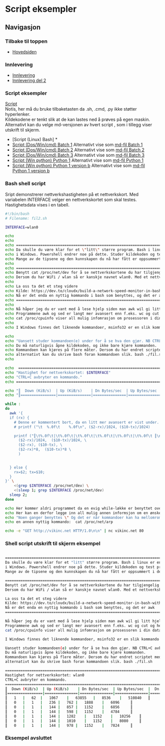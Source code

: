 # Script eksempler

## Navigasjon
### Tilbake til toppen
- [Hovedsiden](../README.md)
### Innlevering
- [Innlevering](../innlevering/innlevering001.md)
- [Innlevering del 2](../innlevering/innlevering002_lite_tekst_noe_kode.md)
### Script eksempler
[Script](./README.md)  
Notis, her må du bruke tilbaketasten da .sh, .cmd, .py ikke støtter hyperlenker.  
Kildekodene er tenkt slik at de kan lastes ned å prøves på egen maskin.  
Alternativt kan du velge md-versjonen av hvert script , som i tillegg viser utskrift til skjerm.  
- [Script (Linux) Bash] * 
- [Script (Dos/Win/cmd) Batch 1](./batch01.cmd) Alternativt vise som [md-fil Batch 1](./batch01_cmd.md)   
- [Script (Dos/Win/cmd) Batch 2](./batch02.cmd) Alternativt vise som [md-fil Batch 2](./batch02_cmd.md)  
- [Script (Dos/Win/cmd) Batch 3](./batch03.cmd) Alternativt vise som [md-fil Batch 3](./batch03_cmd.md)   
- [Script (Win python) Python 1](./python01.py) Alternativt vise som [md-fil Python 1](./python01_py.md)  
- [Script (Win python) Python 1 versjon b](./python01b.py) Alternativt vise som [md-fil Python 1 versjon b](./python01b_py.md)  
<!-- 
- [Script (Linux python) Python 2](./python02.py) NB ikke klar enda 
- [Script (OS uavhengig python) Python 3](./python03.py) NB ikke klar enda 
-->
### Bash shell script
Sript demonstrerer nettverkshastigheten på et nettverkskort. Med variabelen INTERFACE velger en nettverkskortet 
som skal testes. Hastighetsdata vises i en tabell.
```bash
#!/bin/bash
# Filename: fil2.sh

INTERFACE=wlan0

echo
echo
echo ================================================================================================================
echo Da skulle du være klar for et \"litt\" større program. Bash i linux er en del kratigere enn cmd og batch
echo i Windows. Powershell endrer noe på dette. Studer kildekoden og test programmet.
echo Mange av de tipsene og den kunnskapen du nå har fått er oppsummert i dette programmet.
echo
echo ================================================================================================================
echo Benytt cat /proc/net/dev for å se nettverkskortene du har tilgjengelig.
echo Dersom du har WiFi / wlan så er kanskje navnet wlan0. Med et nettverkskort med kabel er navnet muligens eth0.
echo
echo La oss ta det et steg videre
echo Kilde: https://dev.to/cloudx/build-a-network-speed-monitor-in-bash-with-awk-1pga
echo Nå er det enda en nyttig kommando i bash som benyttes, og det er awk
echo ================================================================================================================
echo
echo Nå håper jeg du er vant med å lese hjelp siden man awk wil gi litt hjelp.
echo Programmene awk og sed er langt mer avansert enn f.eks. wc og cut og her brukes kunnskap om at på linux er alt en fil.
echo cat /proc/cpuinfo viser all mulig infomrasjon om prosessoren i din datamaskin som om det var en fil / et dokument.
echo
echo I Windows finnes det liknende kommandoer, msinfo32 er en slik kommando.

echo
echo "Uansett studer kommandoen(e) under for å se hva den gjør. NB CTRL+C avbryter en kommando."
echo Du må naturligvis åpne kildekoden, og ikke bare kjøre kommanden.
echo Kommandoen kan kjøres på flere måter. Dersom du har endret scriptet med chmod +x fil.sh kan det kjøres som et program,
echo alternativt kan du skrive bash foran kommandoen slik. bash ./fil.sh
echo

echo  ================================================================================================
echo "Hastighet for nettverkskortet: $INTERFACE"
echo "CTRL+C avbryter en kommando."
echo ==================================================================================================

echo "║  Down (KiB/s)  | Up (KiB/s)    | Dn Bytes/sec  | Up Bytes/sec  |  Dn bits/sec  | Up bps        ║" 
echo "║================|===============|===============|===============|===============|===============║"

while :
do
  awk '{
  if (rx) {
    # Denne er kommentert bort, da en litt mer avansert er vist under. Ta bort kommentar og for å se linjen.
    # printf ("\t  %.0f\t    %.0f\n", ($2-rx)/1024, ($10-tx)/1024)

    printf ("║\t%.0f\t|\t%.0f\t|\t%.0f\t|\t%.0f\t|\t%.0f\t|\t%.0f\t ║\n", \
      ($2-rx)/1024,  ($10-tx)/1024, \
      ($2-rx), ($10-tx), \
      ($2-rx)*8,  ($10-tx)*8 \
      )
    

  } else {
    rx=$2; tx=$10;
  }
}' \
    <(grep $INTERFACE /proc/net/dev) \
    <(sleep 1; grep $INTERFACE /proc/net/dev)
  sleep 2;
done

echo Her kommer aldri programmet da en evig while-løkke er benyttet over.
echo Her kan en derfor legge inn all mulig annen informsjon om en ønsker.
echo "Noen ganger benyttes \" Og det er når kommandoer kan ha mellomrom eller spesielle tegn."
echo en annen nyttig kommando:  cat /proc/net/arp 

echo -e "GET http://vikinc.net HTTP/1.0\n\n" | nc vikinc.net 80
```
### Shell script utskrift til skjerm eksempel
```bash

================================================================================================================
Da skulle du være klar for et "litt" større program. Bash i linux er en del kratigere enn cmd og batch
i Windows. Powershell endrer noe på dette. Studer kildekoden og test programmet.
Mange av de tipsene og den kunnskapen du nå har fått er oppsummert i dette programmet.

================================================================================================================
Benytt cat /proc/net/dev for å se nettverkskortene du har tilgjengelig.
Dersom du har WiFi / wlan så er kanskje navnet wlan0. Med et nettverkskort med kabel er navnet muligens eth0.

La oss ta det et steg videre
Kilde: https://dev.to/cloudx/build-a-network-speed-monitor-in-bash-with-awk-1pga
Nå er det enda en nyttig kommando i bash som benyttes, og det er awk
================================================================================================================

Nå håper jeg du er vant med å lese hjelp siden man awk wil gi litt hjelp.
Programmene awk og sed er langt mer avansert enn f.eks. wc og cut og her brukes kunnskap om at på linux er alt en fil.
cat /proc/cpuinfo viser all mulig infomrasjon om prosessoren i din datamaskin som om det var en fil / et dokument.

I Windows finnes det liknende kommandoer, msinfo32 er en slik kommando.

Uansett studer kommandoen(e) under for å se hva den gjør. NB CTRL+C avbryter en kommando.
Du må naturligvis åpne kildekoden, og ikke bare kjøre kommanden.
Kommandoen kan kjøres på flere måter. Dersom du har endret scriptet med chmod +x fil.sh kan det kjøres som et program,
alternativt kan du skrive bash foran kommandoen slik. bash ./fil.sh

================================================================================================
Hastighet for nettverkskortet: wlan0
CTRL+C avbryter en kommando.
==================================================================================================
║  Down (KiB/s)  | Up (KiB/s)    | Dn Bytes/sec  | Up Bytes/sec  |  Dn bits/sec  | Up bps        ║
║================|===============|===============|===============|===============|===============║
║	1	|	62	|	1067	|	63855	|	8536	|	510840	 ║
║	0	|	1	|	236	|	762	|	1888	|	6096	 ║
║	0	|	1	|	144	|	857	|	1152	|	6856	 ║
║	0	|	1	|	144	|	598	|	1152	|	4784	 ║
║	0	|	1	|	144	|	1282	|	1152	|	10256	 ║
║	0	|	1	|	144	|	1010	|	1152	|	8080	 ║
║	0	|	1	|	144	|	978	|	1152	|	7824	 ║

```
### Eksempel avsluttet
